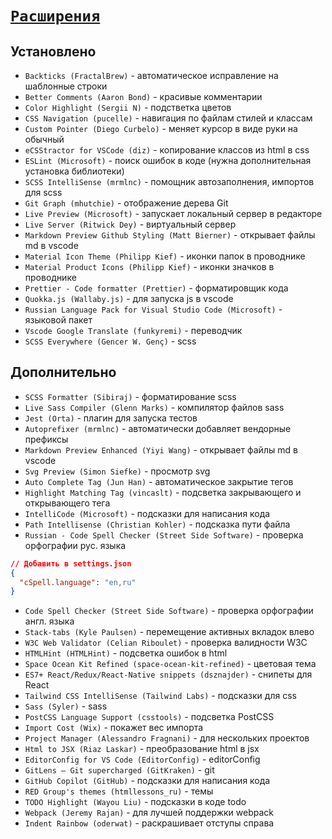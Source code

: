 # [`Расширения`](./index.md)

## Установлено

- `Backticks (FractalBrew)` - автоматическое исправление на шаблонные строки
- `Better Comments (Aaron Bond)` - красивые комментарии
- `Color Highlight (Sergii N)` - подстветка цветов
- `CSS Navigation (pucelle)` - навигация по файлам стилей и классам
- `Custom Pointer (Diego Curbelo)` - меняет курсор в виде руки на обычный
- `eCSStractor for VSCode (diz)` - копирование классов из html в css
- `ESLint (Microsoft)` - поиск ошибок в коде (нужна дополнительная установка библиотеки)
- `SCSS IntelliSense (mrmlnc)` - помощник автозаполнения, импортов для scss
- `Git Graph (mhutchie)` - отображение дерева Git
- `Live Preview (Microsoft)` - запускает локальный сервер в редакторе
- `Live Server (Ritwick Dey)` - виртуальный сервер
- `Markdown Preview Github Styling (Matt Bierner)` - открывает файлы md в vscode
- `Material Icon Theme (Philipp Kief)` - иконки папок в проводнике
- `Material Product Icons (Philipp Kief)` - иконки значков в проводнике
- `Prettier - Code formatter (Prettier)` - форматировщик кода
- `Quokka.js (Wallaby.js)` - для запуска js в vscode
- `Russian Language Pack for Visual Studio Code (Microsoft)` - языковой пакет
- `Vscode Google Translate (funkyremi)` - переводчик
- `SCSS Everywhere (Gencer W. Genç)` - scss

## Дополнительно

- `SCSS Formatter (Sibiraj)` - форматирование scss
- `Live Sass Compiler (Glenn Marks)` - компилятор файлов sass
- `Jest (Orta)` - плагин для запуска тестов
- `Autoprefixer (mrmlnc)` - автоматически добавляет вендорные префиксы
- `Markdown Preview Enhanced (Yiyi Wang)` - открывает файлы md в vscode
- `Svg Preview (Simon Siefke)` - просмотр svg
- `Auto Complete Tag (Jun Han)` - автоматическое закрытие тегов
- `Highlight Matching Tag (vincaslt)` - подсветка закрывающего и открывающего тега
- `IntelliCode (Microsoft)` - подсказки для написания кода
- `Path Intellisense (Christian Kohler)` - подсказка пути файла
- `Russian - Code Spell Checker (Street Side Software)` - проверка орфографии рус. языка

```json
// Добавить в settings.json
{
  "cSpell.language": "en,ru"
}
```

- `Code Spell Checker (Street Side Software)` - проверка орфографии англ. языка
- `Stack-tabs (Kyle Paulsen)` - перемещение активных вкладок влево
- `W3C Web Validator (Celian Riboulet)` - проверка валидности W3C
- `HTMLHint (HTMLHint)` - подсветка ошибок в html
- `Space Ocean Kit Refined (space-ocean-kit-refined)` - цветовая тема
- `ES7+ React/Redux/React-Native snippets (dsznajder)` - снипеты для React
- `Tailwind CSS IntelliSense (Tailwind Labs)` - подсказки для css
- `Sass (Syler)` - sass
- `PostCSS Language Support (csstools)` - подсветка PostCSS
- `Import Cost (Wix)` - покажет вес импорта
- `Project Manager (Alessandro Fragnani)` - для нескольких проектов
- `Html to JSX (Riaz Laskar)` - преобразование html в jsx
- `EditorConfig for VS Code (EditorConfig)` - editorConfig
- `GitLens — Git supercharged (GitKraken)` - git
- `GitHub Copilot (GitHub)` - подсказки для написания кода
- `RED Group's themes (htmllessons_ru)` - темы
- `TODO Highlight (Wayou Liu)` - подсказки в коде todo
- `Webpack (Jeremy Rajan)` - для лучшей поддержки webpack
- `Indent Rainbow (oderwat)` - раскрашивает отступы справа
